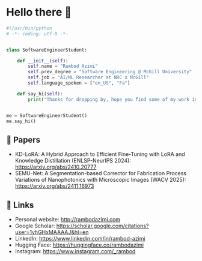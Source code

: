 # Hello there 👋

```python
#!/usr/bin/python
# -*- coding: utf-8 -*-


class SoftwareEngineerStudent:

    def __init__(self):
        self.name = "Rambod Azimi"
        self.prev_degree = "Software Engineering @ McGill University"
        self.job = "AI/ML Researcher at NRC x McGill"
        self.language_spoken = ["en_US", "Fa"]

    def say_hi(self):
        print("Thanks for dropping by, hope you find some of my work interesting.")


me = SoftwareEngineerStudent()
me.say_hi()
```

## 📝 Papers
- KD-LoRA: A Hybrid Approach to Efficient Fine-Tuning with LoRA and Knowledge Distillation (ENLSP-NeurIPS 2024): https://arxiv.org/abs/2410.20777
- SEMU-Net: A Segmentation-based Corrector for Fabrication Process Variations of Nanophotonics with Microscopic Images (WACV 2025): https://arxiv.org/abs/2411.16973


## 📝 Links

- Personal website: http://rambodazimi.com
- Google Scholar: https://scholar.google.com/citations?user=1yhGHxMAAAAJ&hl=en
- LinkedIn: https://www.linkedin.com/in/rambod-azimi
- Hugging Face: https://huggingface.co/rambodazimi
- Instagram: https://www.instagram.com/_rambod
